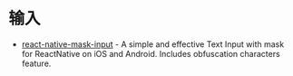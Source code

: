 # 输入

- [react-native-mask-input](https://github.com/CaioQuirinoMedeiros/react-native-mask-input) - A simple and effective Text Input with mask for ReactNative on iOS and Android. Includes obfuscation characters feature.
